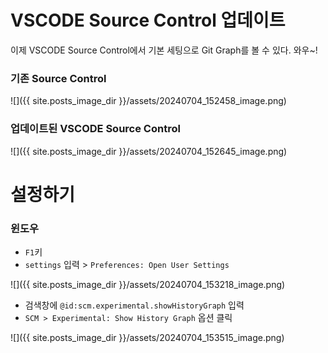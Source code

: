 # VSCODE Source Control 업데이트

이제 VSCODE Source Control에서 기본 세팅으로 Git Graph를 볼 수 있다. 와우~!

### 기존 Source Control

![]({{ site.posts_image_dir }}/assets/20240704_152458_image.png)

### 업데이트된 VSCODE Source Control

![]({{ site.posts_image_dir }}/assets/20240704_152645_image.png)

# 설정하기

### 윈도우

- `F1`키
- `settings` 입력 > `Preferences: Open User Settings`

![]({{ site.posts_image_dir }}/assets/20240704_153218_image.png)

- 검색창에 `@id:scm.experimental.showHistoryGraph` 입력
- `SCM > Experimental: Show History Graph` 옵션 클릭

![]({{ site.posts_image_dir }}/assets/20240704_153515_image.png)
